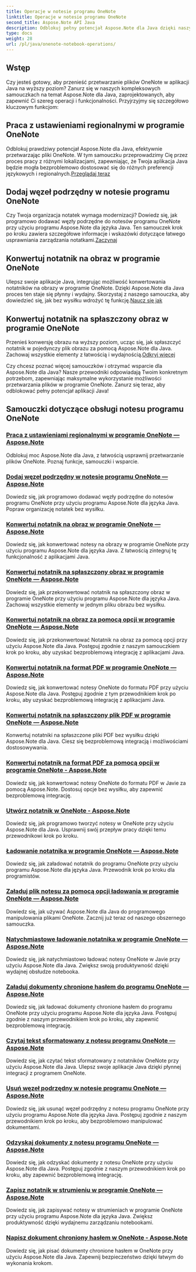 ```yaml
---
title: Operacje w notesie programu OneNote
linktitle: Operacje w notesie programu OneNote
second_title: Aspose.Note API Java
description: Odblokuj pełny potencjał Aspose.Note dla Java dzięki naszym samouczkom obsługi notesu OneNote. Podaj przewodnik krok po kroku dotyczący ulepszania aplikacji Java.
type: docs
weight: 28
url: /pl/java/onenote-notebook-operations/
---
```


## Wstęp

Czy jesteś gotowy, aby przenieść przetwarzanie plików OneNote w aplikacji Java na wyższy poziom? Zanurz się w naszych kompleksowych samouczkach na temat Aspose.Note dla Java, zaprojektowanych, aby zapewnić Ci szereg operacji i funkcjonalności. Przyjrzyjmy się szczegółowo kluczowym funkcjom:

## Praca z ustawieniami regionalnymi w programie OneNote

 Odblokuj prawdziwy potencjał Aspose.Note dla Java, efektywnie przetwarzając pliki OneNote. W tym samouczku przeprowadzimy Cię przez proces pracy z różnymi lokalizacjami, zapewniając, że Twoja aplikacja Java będzie mogła bezproblemowo dostosować się do różnych preferencji językowych i regionalnych.[Przeglądaj teraz](./working-with-locales/)

## Dodaj węzeł podrzędny w notesie programu OneNote

Czy Twoja organizacja notatek wymaga modernizacji? Dowiedz się, jak programowo dodawać węzły podrzędne do notesów programu OneNote przy użyciu programu Aspose.Note dla języka Java. Ten samouczek krok po kroku zawiera szczegółowe informacje i wskazówki dotyczące łatwego usprawniania zarządzania notatkami.[Zaczynaj](./add-child-node/)

## Konwertuj notatnik na obraz w programie OneNote

 Ulepsz swoje aplikacje Java, integrując możliwość konwertowania notatników na obrazy w programie OneNote. Dzięki Aspose.Note dla Java proces ten staje się płynny i wydajny. Skorzystaj z naszego samouczka, aby dowiedzieć się, jak bez wysiłku wdrożyć tę funkcję.[Naucz się jak](./convert-notebook-to-image/)

## Konwertuj notatnik na spłaszczony obraz w programie OneNote

 Przenieś konwersję obrazu na wyższy poziom, ucząc się, jak spłaszczyć notatnik w pojedynczy plik obrazu za pomocą Aspose.Note dla Java. Zachowaj wszystkie elementy z łatwością i wydajnością.[Odkryj więcej](./convert-notebook-to-flattened-image/)

Czy chcesz poznać więcej samouczków i otrzymać wsparcie dla Aspose.Note dla Java? Nasze przewodniki odpowiadają Twoim konkretnym potrzebom, zapewniając maksymalne wykorzystanie możliwości przetwarzania plików w programie OneNote. Zanurz się teraz, aby odblokować pełny potencjał aplikacji Java!
## Samouczki dotyczące obsługi notesu programu OneNote
### [Praca z ustawieniami regionalnymi w programie OneNote — Aspose.Note](./working-with-locales/)
Odblokuj moc Aspose.Note dla Java, z łatwością usprawnij przetwarzanie plików OneNote. Poznaj funkcje, samouczki i wsparcie.
### [Dodaj węzeł podrzędny w notesie programu OneNote — Aspose.Note](./add-child-node/)
Dowiedz się, jak programowo dodawać węzły podrzędne do notesów programu OneNote przy użyciu programu Aspose.Note dla języka Java. Popraw organizację notatek bez wysiłku.
### [Konwertuj notatnik na obraz w programie OneNote — Aspose.Note](./convert-notebook-to-image/)
Dowiedz się, jak konwertować notesy na obrazy w programie OneNote przy użyciu programu Aspose.Note dla języka Java. Z łatwością zintegruj tę funkcjonalność z aplikacjami Java.
### [Konwertuj notatnik na spłaszczony obraz w programie OneNote — Aspose.Note](./convert-notebook-to-flattened-image/)
Dowiedz się, jak przekonwertować notatnik na spłaszczony obraz w programie OneNote przy użyciu programu Aspose.Note dla języka Java. Zachowaj wszystkie elementy w jednym pliku obrazu bez wysiłku.
### [Konwertuj notatnik na obraz za pomocą opcji w programie OneNote — Aspose.Note](./convert-notebook-to-image-with-options/)
Dowiedz się, jak przekonwertować Notatnik na obraz za pomocą opcji przy użyciu Aspose.Note dla Java. Postępuj zgodnie z naszym samouczkiem krok po kroku, aby uzyskać bezproblemową integrację z aplikacjami Java.
### [Konwertuj notatnik na format PDF w programie OneNote — Aspose.Note](./convert-notebook-to-pdf/)
Dowiedz się, jak konwertować notesy OneNote do formatu PDF przy użyciu Aspose.Note dla Java. Postępuj zgodnie z tym przewodnikiem krok po kroku, aby uzyskać bezproblemową integrację z aplikacjami Java.
### [Konwertuj notatnik na spłaszczony plik PDF w programie OneNote — Aspose.Note](./convert-notebook-to-flattened-pdf/)
Konwertuj notatniki na spłaszczone pliki PDF bez wysiłku dzięki Aspose.Note dla Java. Ciesz się bezproblemową integracją i możliwościami dostosowywania.
### [Konwertuj notatnik na format PDF za pomocą opcji w programie OneNote - Aspose.Note](./convert-notebook-to-pdf-with-options/)
Dowiedz się, jak konwertować notesy OneNote do formatu PDF w Javie za pomocą Aspose.Note. Dostosuj opcje bez wysiłku, aby zapewnić bezproblemową integrację.
### [Utwórz notatnik w OneNote - Aspose.Note](./create-notebook/)
Dowiedz się, jak programowo tworzyć notesy w OneNote przy użyciu Aspose.Note dla Java. Usprawnij swój przepływ pracy dzięki temu przewodnikowi krok po kroku.
### [Ładowanie notatnika w programie OneNote — Aspose.Note](./loading-notebook/)
Dowiedz się, jak załadować notatnik do programu OneNote przy użyciu programu Aspose.Note dla języka Java. Przewodnik krok po kroku dla programistów.
### [Załaduj plik notesu za pomocą opcji ładowania w programie OneNote — Aspose.Note](./load-notebook-file-with-load-options/)
Dowiedz się, jak używać Aspose.Note dla Java do programowego manipulowania plikami OneNote. Zacznij już teraz od naszego obszernego samouczka.
### [Natychmiastowe ładowanie notatnika w programie OneNote — Aspose.Note](./load-notebook-instantly/)
Dowiedz się, jak natychmiastowo ładować notesy OneNote w Javie przy użyciu Aspose.Note dla Java. Zwiększ swoją produktywność dzięki wydajnej obsłudze notebooka.
### [Załaduj dokumenty chronione hasłem do programu OneNote — Aspose.Note](./load-password-protected-documents/)
Dowiedz się, jak ładować dokumenty chronione hasłem do programu OneNote przy użyciu programu Aspose.Note dla języka Java. Postępuj zgodnie z naszym przewodnikiem krok po kroku, aby zapewnić bezproblemową integrację.
### [Czytaj tekst sformatowany z notesu programu OneNote — Aspose.Note](./read-rich-text/)
Dowiedz się, jak czytać tekst sformatowany z notatników OneNote przy użyciu Aspose.Note dla Java. Ulepsz swoje aplikacje Java dzięki płynnej integracji z programem OneNote.
### [Usuń węzeł podrzędny w notesie programu OneNote — Aspose.Note](./remove-child-node/)
Dowiedz się, jak usunąć węzeł podrzędny z notesu programu OneNote przy użyciu programu Aspose.Note dla języka Java. Postępuj zgodnie z naszym przewodnikiem krok po kroku, aby bezproblemowo manipulować dokumentami.
### [Odzyskaj dokumenty z notesu programu OneNote — Aspose.Note](./retrieve-documents-from-onenote-notebook/)
Dowiedz się, jak odzyskać dokumenty z notesu OneNote przy użyciu Aspose.Note dla Java. Postępuj zgodnie z naszym przewodnikiem krok po kroku, aby zapewnić bezproblemową integrację.
### [Zapisz notatnik w strumieniu w programie OneNote — Aspose.Note](./save-notebook-to-stream/)
Dowiedz się, jak zapisywać notesy w strumieniach w programie OneNote przy użyciu programu Aspose.Note dla języka Java. Zwiększ produktywność dzięki wydajnemu zarządzaniu notebookami.
### [Napisz dokument chroniony hasłem w OneNote - Aspose.Note](./write-password-protected-document/)
Dowiedz się, jak pisać dokumenty chronione hasłem w OneNote przy użyciu Aspose.Note dla Java. Zapewnij bezpieczeństwo dzięki łatwym do wykonania krokom.